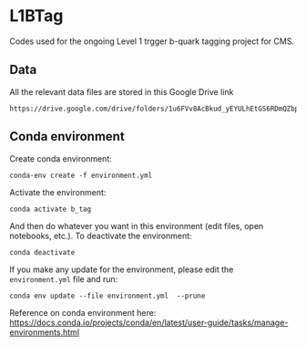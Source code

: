 # L1BTag

Codes used for the ongoing Level 1 trgger b-quark tagging project for CMS.

## Data

All the relevant data files are stored in this Google Drive link


```
https://drive.google.com/drive/folders/1u6FVv8AcBkud_yEYULhEtGS6RDmQZbpV
```

## Conda environment

Create conda environment:

```
conda-env create -f environment.yml
```

Activate the environment:

```
conda activate b_tag
```

And then do whatever you want in this environment (edit files, open notebooks, etc.). To deactivate the environment:

```
conda deactivate
```

If you make any update for the environment, please edit the `environment.yml` file and run:

```
conda env update --file environment.yml  --prune
```

Reference on conda environment here: https://docs.conda.io/projects/conda/en/latest/user-guide/tasks/manage-environments.html
